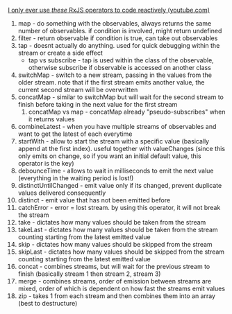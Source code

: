 [I only ever use *these* RxJS operators to code reactively (youtube.com)](https://www.youtube.com/watch?v=Byttv3YpjQk)

1. map - do something with the observables, always returns the same number of observables. if condition is involved, might return undefined
2. filter - return observable if condition is true, can take out observables
3. tap - doesnt actually do anything. used for quick debugging within the stream or create a side effect
	- tap vs subscribe - tap is used within the class of the observable, otherwise subscribe if observable is accessed on another class
1. switchMap - switch to a new stream, passing in the values from the older stream. note that if the first stream emits another value, the current second stream will be overwritten
2. concatMap - similar to switchMap but will wait for the second stream to finish before taking in the next value for the first stream
	1. concatMap vs map - concatMap already "pseudo-subscribes" when it returns values
3. combineLatest - when you have multiple streams of observables and want to get the latest of each everytime
4. startWith - allow to start the stream with a specific value (basically append at the first index). useful together with valueChanges (since this only emits on change, so if you want an initial default value, this operator is the key)
5. debounceTime - allows to wait in milliseconds to emit the next value (everything in the waiting period is lost!)
6. distinctUntilChanged - emit value only if its changed, prevent duplicate values delivered consequently
7. distinct - emit value that has not been emitted before
8. catchError - error = lost stream. by using this operator, it will not break the stream
9. take - dictates how many values should be taken from the stream
10. takeLast - dictates how many values should be taken from the stream counting starting from the latest emitted value
11. skip - dictates how many values should be skipped from the stream
12. skipLast - dictates how many values should be skipped from the stream counting starting from the latest emitted value
13. concat - combines streams, but will wait for the previous stream to finish (basically stream 1 then stream 2, stream 3)
14. merge - combines streams, order of emission between streams are mixed, order of which is dependent on how fast the streams emit values
15. zip - takes 1 from each stream and then combines them into an array (best to destructure)


